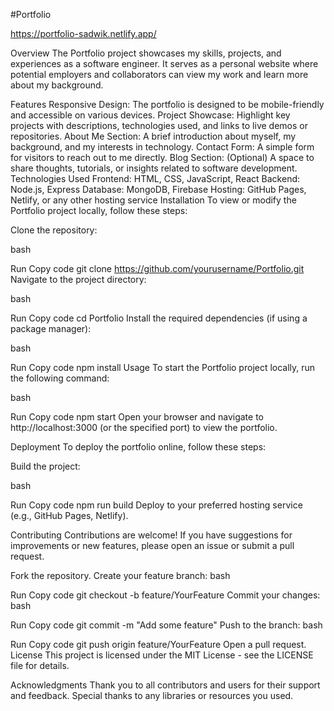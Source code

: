 #Portfolio

https://portfolio-sadwik.netlify.app/

Overview
The Portfolio project showcases my skills, projects, and experiences as a software engineer. It serves as a personal website where potential employers and collaborators can view my work and learn more about my background.

Features
Responsive Design: The portfolio is designed to be mobile-friendly and accessible on various devices.
Project Showcase: Highlight key projects with descriptions, technologies used, and links to live demos or repositories.
About Me Section: A brief introduction about myself, my background, and my interests in technology.
Contact Form: A simple form for visitors to reach out to me directly.
Blog Section: (Optional) A space to share thoughts, tutorials, or insights related to software development.
Technologies Used
Frontend: HTML, CSS, JavaScript, React
Backend: Node.js, Express
Database: MongoDB, Firebase
Hosting: GitHub Pages, Netlify, or any other hosting service
Installation
To view or modify the Portfolio project locally, follow these steps:

Clone the repository:

bash

Run
Copy code
git clone https://github.com/yourusername/Portfolio.git
Navigate to the project directory:

bash

Run
Copy code
cd Portfolio
Install the required dependencies (if using a package manager):

bash

Run
Copy code
npm install
Usage
To start the Portfolio project locally, run the following command:

bash

Run
Copy code
npm start
Open your browser and navigate to http://localhost:3000 (or the specified port) to view the portfolio.

Deployment
To deploy the portfolio online, follow these steps:

Build the project:

bash

Run
Copy code
npm run build
Deploy to your preferred hosting service (e.g., GitHub Pages, Netlify).

Contributing
Contributions are welcome! If you have suggestions for improvements or new features, please open an issue or submit a pull request.

Fork the repository.
Create your feature branch:
bash

Run
Copy code
git checkout -b feature/YourFeature
Commit your changes:
bash

Run
Copy code
git commit -m "Add some feature"
Push to the branch:
bash

Run
Copy code
git push origin feature/YourFeature
Open a pull request.
License
This project is licensed under the MIT License - see the LICENSE file for details.

Acknowledgments
Thank you to all contributors and users for their support and feedback.
Special thanks to any libraries or resources you used.
